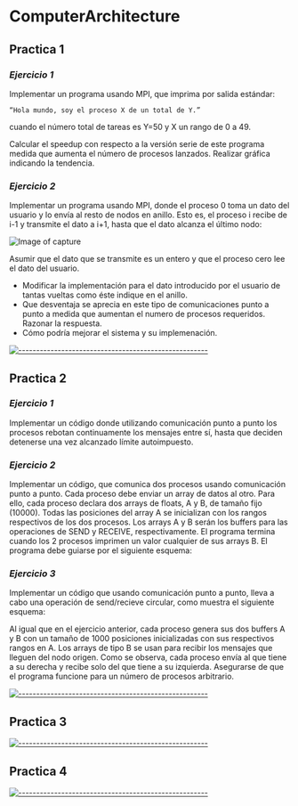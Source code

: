 # ComputerArchitecture
## Practica 1
### *Ejercicio 1*

Implementar un programa usando MPI, que imprima por salida estándar:

`“Hola mundo, soy el proceso X de un total de Y.”`

cuando el número total de tareas es Y=50 y X un rango de 0 a 49.

Calcular el speedup con respecto a la versión serie de este programa medida que aumenta el número de procesos lanzados. Realizar gráfica indicando la tendencia. 

### *Ejercicio 2*

Implementar un programa usando MPI, donde el proceso 0 toma un dato del usuario y lo envía al resto de nodos en anillo. Esto es, el proceso i recibe de i-1 y transmite el dato a i+1, hasta que el dato alcanza el último nodo: 

![Image of capture](https://raw.githubusercontent.com/JGilR/ComputerArchitecture/main/Practica1/ac1.PNG)

Asumir que el dato que se transmite es un entero y que el proceso cero lee el dato del usuario.
* Modificar la implementación para el dato introducido por el usuario de tantas vueltas como éste indique en el anillo.
* Que desventaja se aprecia en este tipo de comunicaciones punto a punto a medida que aumentan el numero de procesos requeridos. Razonar la respuesta.
* Cómo podría mejorar el sistema y su implemenación. 

[![-----------------------------------------------------](https://raw.githubusercontent.com/andreasbm/readme/master/assets/lines/colored.png)](#table-of-contents)

## Practica 2
### *Ejercicio 1*

Implementar un código donde utilizando comunicación punto a punto los procesos rebotan continuamente los mensajes entre sí, hasta que deciden detenerse una vez alcanzado límite autoimpuesto. 

### *Ejercicio 2*

Implementar un código, que comunica dos procesos usando comunicación punto a punto. Cada proceso debe enviar un array de datos al otro. Para ello, cada proceso declara dos arrays de floats, A y B, de tamaño fijo (10000). Todas las posiciones del array A se inicializan con los rangos respectivos de los dos procesos. Los arrays A y B serán los buffers para las operaciones de SEND y RECEIVE, respectivamente. El programa termina cuando los 2 procesos imprimen un valor cualquier de sus arrays B.
El programa debe guiarse por el siguiente esquema: 



### *Ejercicio 3*

Implementar un código que usando comunicación punto a punto, lleva a cabo una operación de send/recieve circular, como muestra el siguiente esquema: 



Al igual que en el ejercicio anterior, cada proceso genera sus dos buffers A y B con un tamaño de 1000 posiciones inicializadas con sus respectivos rangos en A. Los arrays de tipo B se usan para recibir los mensajes que lleguen del nodo origen. Como se observa, cada proceso envía al que tiene a su derecha y recibe solo del que tiene a su izquierda. Asegurarse de que el programa funcione para un número de procesos arbitrario. 



[![-----------------------------------------------------](https://raw.githubusercontent.com/andreasbm/readme/master/assets/lines/colored.png)](#table-of-contents)

## Practica 3



[![-----------------------------------------------------](https://raw.githubusercontent.com/andreasbm/readme/master/assets/lines/colored.png)](#table-of-contents)

## Practica 4



[![-----------------------------------------------------](https://raw.githubusercontent.com/andreasbm/readme/master/assets/lines/colored.png)](#table-of-contents)
